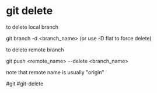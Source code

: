 # git delete

to delete local branch

git branch -d <branch_name>
(or use -D flat to force delete)

to delete remote branch

git push <remote_name> --delete <branch_name>

note that remote name is usually "origin"

#git #git-delete
